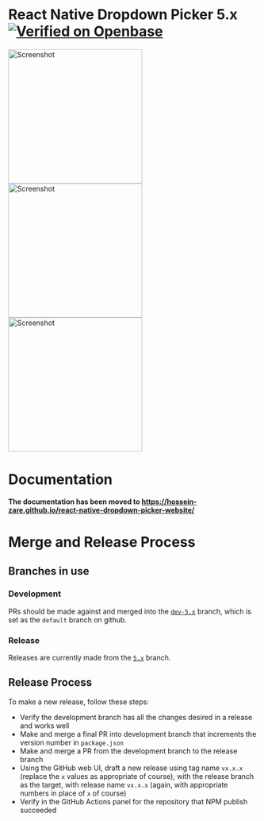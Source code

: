# React Native Dropdown Picker 5.x [![Verified on Openbase](https://badges.openbase.com/js/verified/react-native-dropdown-picker.svg?token=Z1kyT9XFZj/yUB3urbRXWJEt/4f2e3yjjbPIlhhotNo=)](https://openbase.com/js/react-native-dropdown-picker?utm_source=embedded&amp;utm_medium=badge&amp;utm_campaign=rate-badge)

<p float="left">
    <img src="https://user-images.githubusercontent.com/56504893/116790110-e0b36880-aac7-11eb-9ebd-196acee64f7a.png" width="270" alt="Screenshot">
    <img src="https://user-images.githubusercontent.com/56504893/116789802-faec4700-aac5-11eb-837b-86f18cbfcf3d.png" width="270" alt="Screenshot">
    <img src="https://user-images.githubusercontent.com/56504893/116789839-2c651280-aac6-11eb-99e0-b43b608ed8c7.png" width="270" alt="Screenshot">
</p>

# Documentation
**The documentation has been moved to https://hossein-zare.github.io/react-native-dropdown-picker-website/**

# Merge and Release Process

## Branches in use

### Development

PRs should be made against and merged into the [`dev-5.x`](https://github.com/hossein-zare/react-native-dropdown-picker) branch, which is set as the `default` branch on github.

### Release

Releases are currently made from the [`5.x`](https://github.com/hossein-zare/react-native-dropdown-picker/tree/5.x) branch.

## Release Process

To make a new release, follow these steps:

* Verify the development branch has all the changes desired in a release and works well
* Make and merge a final PR into development branch that increments the version number in `package.json`
* Make and merge a PR from the development branch to the release branch
* Using the GitHub web UI, draft a new release using tag name `vx.x.x` (replace the `x` values as appropriate of course), with the release branch as the target, with release name `vx.x.x` (again, with appropriate numbers in place of `x` of course)
* Verify in the GitHub Actions panel for the repository that NPM publish succeeded
